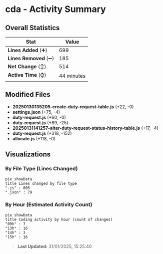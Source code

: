 # cda - Activity Summary 

## Overall Statistics

| Stat                   | Value                                                             |
| ---------------------- | ----------------------------------------------------------------- |
| **Lines Added** (➕)   | 699                                          |
| **Lines Removed** (➖) | 185                                        |
| **Net Change** (↕)    | 514                |
| **Active Time** (⌚)   | 44 minutes |


## Modified Files
- **20250130135205-create-duty-request-table.js** (+22, -0)
- **settings.json** (+75, -4)
- **duty-request.js** (+60, -0)
- **duty-request.js** (+89, -25)
- **20250131141257-alter-duty-request-status-history-table.js** (+17, -4)
- **duty-request.js** (+318, -152)
- **allocate.js** (+118, -0)

## Visualizations

### By File Type (Lines Changed)

```mermaid
pie showData
title Lines changed by file type
".js" : 805
".json" : 79
```

### By Hour (Estimated Activity Count)

```mermaid
pie showData
title Coding activity by hour (count of changes)
"09h" : 7
"13h" : 16
"14h" : 3
"15h" : 16
```


> **Last Updated:** 31/01/2025, 15:25:40